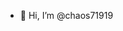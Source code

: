- 👋 Hi, I’m @chaos71919

<!---
chaos71919/chaos71919 is a ✨ special ✨ repository because its `README.md` (this file) appears on your GitHub profile.
You can click the Preview link to take a look at your changes.
--->
